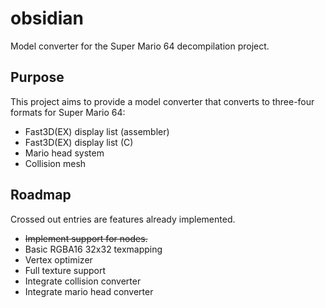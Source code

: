 # obsidian
Model converter for the Super Mario 64 decompilation project.

## Purpose

This project aims to provide a model converter that converts to three-four formats for Super Mario 64:
* Fast3D(EX) display list (assembler)
* Fast3D(EX) display list (C)
* Mario head system
* Collision mesh

## Roadmap

Crossed out entries are features already implemented.
* ~~Implement support for nodes.~~
* Basic RGBA16 32x32 texmapping
* Vertex optimizer
* Full texture support
* Integrate collision converter
* Integrate mario head converter
